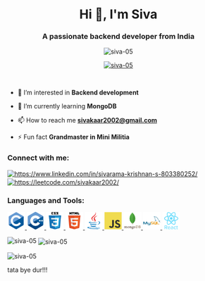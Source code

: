 <h1 align="center">Hi 👋, I'm Siva</h1>
<h3 align="center">A passionate backend developer from India</h3>

<p align="center"> <img src="https://media.tenor.com/whgQwNlVvNkAAAAi/xero-code.gif" alt="siva-05" /> </p>


<p align="center"> <a href="https://github.com/ryo-ma/github-profile-trophy"><img src="https://github-profile-trophy.vercel.app/?username=siva-05" alt="siva-05" /></a> </p>

<p align="left"> <a href="https://twitter.com/" target="blank"><img src="https://img.shields.io/twitter/follow/?logo=twitter&style=for-the-badge" alt="" /></a> </p>

- 🔭 I’m interested in **Backend development**

- 🌱 I’m currently learning **MongoDB**

- 📫 How to reach me **sivakaar2002@gmail.com**

- ⚡ Fun fact **Grandmaster in Mini Militia**

<h3 align="left">Connect with me:</h3>
<p align="left">
<a href="https://linkedin.com/in/https://www.linkedin.com/in/sivarama-krishnan-s-803380252/" target="blank"><img align="center" src="https://raw.githubusercontent.com/rahuldkjain/github-profile-readme-generator/master/src/images/icons/Social/linked-in-alt.svg" alt="https://www.linkedin.com/in/sivarama-krishnan-s-803380252/" height="30" width="40" /></a>
<a href="https://www.leetcode.com/https://leetcode.com/sivakaar2002/" target="blank"><img align="center" src="https://raw.githubusercontent.com/rahuldkjain/github-profile-readme-generator/master/src/images/icons/Social/leet-code.svg" alt="https://leetcode.com/sivakaar2002/" height="30" width="40" /></a>
</p>

<h3 align="left">Languages and Tools:</h3>
<p align="left"> <a href="https://www.cprogramming.com/" target="_blank" rel="noreferrer"> <img src="https://raw.githubusercontent.com/devicons/devicon/master/icons/c/c-original.svg" alt="c" width="40" height="40"/> </a> <a href="https://www.w3schools.com/cpp/" target="_blank" rel="noreferrer"> <img src="https://raw.githubusercontent.com/devicons/devicon/master/icons/cplusplus/cplusplus-original.svg" alt="cplusplus" width="40" height="40"/> </a> <a href="https://www.w3schools.com/css/" target="_blank" rel="noreferrer"> <img src="https://raw.githubusercontent.com/devicons/devicon/master/icons/css3/css3-original-wordmark.svg" alt="css3" width="40" height="40"/> </a> <a href="https://www.w3.org/html/" target="_blank" rel="noreferrer"> <img src="https://raw.githubusercontent.com/devicons/devicon/master/icons/html5/html5-original-wordmark.svg" alt="html5" width="40" height="40"/> </a> <a href="https://www.java.com" target="_blank" rel="noreferrer"> <img src="https://raw.githubusercontent.com/devicons/devicon/master/icons/java/java-original.svg" alt="java" width="40" height="40"/> </a> <a href="https://developer.mozilla.org/en-US/docs/Web/JavaScript" target="_blank" rel="noreferrer"> <img src="https://raw.githubusercontent.com/devicons/devicon/master/icons/javascript/javascript-original.svg" alt="javascript" width="40" height="40"/> </a> <a href="https://www.mongodb.com/" target="_blank" rel="noreferrer"> <img src="https://raw.githubusercontent.com/devicons/devicon/master/icons/mongodb/mongodb-original-wordmark.svg" alt="mongodb" width="40" height="40"/> </a> <a href="https://www.mysql.com/" target="_blank" rel="noreferrer"> <img src="https://raw.githubusercontent.com/devicons/devicon/master/icons/mysql/mysql-original-wordmark.svg" alt="mysql" width="40" height="40"/> </a> <a href="https://reactjs.org/" target="_blank" rel="noreferrer"> <img src="https://raw.githubusercontent.com/devicons/devicon/master/icons/react/react-original-wordmark.svg" alt="react" width="40" height="40"/> </a> </p>

<p><img align="left" src="https://github-readme-stats.vercel.app/api/top-langs?username=siva-05&show_icons=true&locale=en&layout=compact" alt="siva-05" /></p>

<p>&nbsp;<img align="center" src="https://github-readme-stats.vercel.app/api?username=siva-05&show_icons=true&locale=en" alt="siva-05" /></p>

<p><img align="center" src="https://github-readme-streak-stats.herokuapp.com/?user=siva-05&" alt="siva-05" /></p>
<!-- <img src="https://media.tenor.com/aW19IFCWaSMAAAAC/millie-millie-bobby-brown.gif" alt="siva-05" /> -->
<p>tata bye dur!!!</p>
